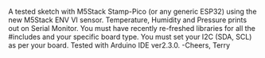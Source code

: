 A tested sketch with M5Stack Stamp-Pico (or any generic ESP32) using the new M5Stack ENV VI sensor.
Temperature, Humidity and Pressure prints out on Serial Monitor.
You must have recently re-freshed libraries for all the #includes and your specific board type.
You must set your I2C (SDA, SCL) as per your board.
Tested with Arduino IDE ver2.3.0.
-Cheers, Terry
